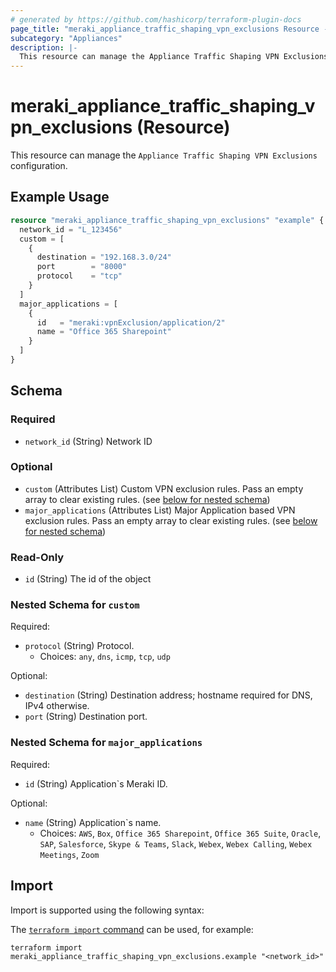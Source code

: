 ```yaml
---
# generated by https://github.com/hashicorp/terraform-plugin-docs
page_title: "meraki_appliance_traffic_shaping_vpn_exclusions Resource - terraform-provider-meraki"
subcategory: "Appliances"
description: |-
  This resource can manage the Appliance Traffic Shaping VPN Exclusions configuration.
---
```


# meraki_appliance_traffic_shaping_vpn_exclusions (Resource)

This resource can manage the `Appliance Traffic Shaping VPN Exclusions` configuration.

## Example Usage

```terraform
resource "meraki_appliance_traffic_shaping_vpn_exclusions" "example" {
  network_id = "L_123456"
  custom = [
    {
      destination = "192.168.3.0/24"
      port        = "8000"
      protocol    = "tcp"
    }
  ]
  major_applications = [
    {
      id   = "meraki:vpnExclusion/application/2"
      name = "Office 365 Sharepoint"
    }
  ]
}
```

<!-- schema generated by tfplugindocs -->
## Schema

### Required

- `network_id` (String) Network ID

### Optional

- `custom` (Attributes List) Custom VPN exclusion rules. Pass an empty array to clear existing rules. (see [below for nested schema](#nestedatt--custom))
- `major_applications` (Attributes List) Major Application based VPN exclusion rules. Pass an empty array to clear existing rules. (see [below for nested schema](#nestedatt--major_applications))

### Read-Only

- `id` (String) The id of the object

<a id="nestedatt--custom"></a>
### Nested Schema for `custom`

Required:

- `protocol` (String) Protocol.
  - Choices: `any`, `dns`, `icmp`, `tcp`, `udp`

Optional:

- `destination` (String) Destination address; hostname required for DNS, IPv4 otherwise.
- `port` (String) Destination port.


<a id="nestedatt--major_applications"></a>
### Nested Schema for `major_applications`

Required:

- `id` (String) Application`s Meraki ID.

Optional:

- `name` (String) Application`s name.
  - Choices: `AWS`, `Box`, `Office 365 Sharepoint`, `Office 365 Suite`, `Oracle`, `SAP`, `Salesforce`, `Skype & Teams`, `Slack`, `Webex`, `Webex Calling`, `Webex Meetings`, `Zoom`

## Import

Import is supported using the following syntax:

The [`terraform import` command](https://developer.hashicorp.com/terraform/cli/commands/import) can be used, for example:

```shell
terraform import meraki_appliance_traffic_shaping_vpn_exclusions.example "<network_id>"
```
